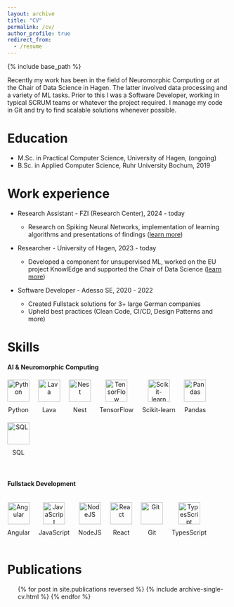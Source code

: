 ```yaml
---
layout: archive
title: "CV"
permalink: /cv/
author_profile: true
redirect_from:
  - /resume
---
```


{% include base_path %}

Recently my work has been in the field of Neuromorphic Computing or at the Chair of Data Science in Hagen. The latter involved data processing and a variety of ML tasks. Prior to this I was a Software Developer, working in typical SCRUM teams or whatever the project required. I manage my code in Git and try to find scalable solutions whenever possible.

Education
======
* M.Sc. in Practical Computer Science, University of Hagen, (ongoing)
* B.Sc. in Applied Computer Science, Ruhr University Bochum, 2019

Work experience
======
* Research Assistant - FZI (Research Center), 2024 - today
  *  Research on Spiking Neural Networks, implementation of learning
    algorithms and presentations of findings ([learn more](/projects/01_cartpole/))

* Researcher - University of Hagen, 2023 - today
  * Developed a component for unsupervised ML, worked on the EU project
    KnowlEdge and supported the Chair of Data Science ([learn more](/projects/02_knowledge/))

* Software Developer - Adesso SE, 2020 - 2022
  * Created Fullstack solutions for 3+ large German companies
  * Upheld best practices (Clean Code, CI/CD, Design Patterns and more)

Skills
======
<style>
.skills {
  display: flex;
  flex-wrap: wrap;
  flex-direction: column;
  gap: 20px;
  margin: 20px 0;
}

.skill-row {
  display: flex;
  flex-wrap: wrap;
  gap: 20px;
  margin-bottom: 20px;

  *{
      box-shadow: none !important; /* icons grow when hovered but for some reason they receive a shadow. this fixes that  */
   }
}

.skill-item {
  display: flex;
  flex-direction: column;
  align-items: center;
  text-align: center;
}

.skill-item a {
  display: inline-block;
  transition: transform 0.3s ease;
}

.skill-item a:hover {
  transform: scale(1.15);
}

.skill-item img {
  width: 50px;
  height: 50px;
  margin-bottom: 10px;
}

.skill-text p {
  margin: 0;
}
</style>

<div class="skills">
  <b>AI & Neuromorphic Computing</b>
  <div class="skill-row">
    <div class="skill-item">
      <a href="https://www.python.org" target="_blank">
        <img src="{{ site.baseurl }}/assets/img/skills/python.png" alt="Python">
      </a>
      <div class="skill-text">
        <p>Python</p>
      </div>
    </div>
    <div class="skill-item">
      <a href="https://lava-nc.org" target="_blank">
        <img src="{{ site.baseurl }}/assets/img/skills/lava.png" alt="Lava">
      </a>
      <div class="skill-text">
        <p>Lava</p>
      </div>
    </div>
    <div class="skill-item">
      <a href="https://www.nest-simulator.org" target="_blank">
        <img src="{{ site.baseurl }}/assets/img/skills/nest.png" alt="Nest">
      </a>
      <div class="skill-text">
        <p>Nest</p>
      </div>
    </div>
    <div class="skill-item">
      <a href="https://www.tensorflow.org" target="_blank">
        <img src="{{ site.baseurl }}/assets/img/skills/tensorflow.png" alt="TensorFlow">
      </a>
      <div class="skill-text">
        <p>TensorFlow</p>
      </div>
    </div>
    <div class="skill-item">
      <a href="https://scikit-learn.org" target="_blank">
        <img src="{{ site.baseurl }}/assets/img/skills/sklearn.png" alt="Scikit-learn">
      </a>
      <div class="skill-text">
        <p>Scikit-learn</p>
      </div>
    </div>
    <div class="skill-item">
      <a href="https://pandas.pydata.org" target="_blank">
        <img src="{{ site.baseurl }}/assets/img/skills/pandas.png" alt="Pandas">
      </a>
      <div class="skill-text">
        <p>Pandas</p>
      </div>
    </div>
    <div class="skill-item">
      <a href="https://www.postgresql.org" target="_blank">
        <img src="{{ site.baseurl }}/assets/img/skills/sql.png" alt="SQL">
      </a>
      <div class="skill-text">
        <p>SQL</p>
      </div>
    </div>
  </div>

  <b>Fullstack Development</b>
  <div class="skill-row">
    <div class="skill-item">
      <a href="https://angular.io" target="_blank">
        <img src="{{ site.baseurl }}/assets/img/skills/angular.png" alt="Angular">
      </a>
      <div class="skill-text">
        <p>Angular</p>
      </div>
    </div>
    <div class="skill-item">
      <a href="https://developer.mozilla.org/en-US/docs/Web/JavaScript" target="_blank">
        <img src="{{ site.baseurl }}/assets/img/skills/javascript.png" alt="JavaScript">
      </a>
      <div class="skill-text">
        <p>JavaScript</p>
      </div>
    </div>
    <div class="skill-item">
      <a href="https://nodejs.org" target="_blank">
        <img src="{{ site.baseurl }}/assets/img/skills/node.png" alt="NodeJS">
      </a>
      <div class="skill-text">
        <p>NodeJS</p>
      </div>
    </div>
    <div class="skill-item">
      <a href="https://reactjs.org" target="_blank">
        <img src="{{ site.baseurl }}/assets/img/skills/react.png" alt="React">
      </a>
      <div class="skill-text">
        <p>React</p>
      </div>
    </div>
    <div class="skill-item">
      <a href="https://git-scm.com" target="_blank">
        <img src="{{ site.baseurl }}/assets/img/skills/git.png" alt="Git">
      </a>
      <div class="skill-text">
        <p>Git</p>
      </div>
    </div>
    <div class="skill-item">
      <a href="https://www.typescriptlang.org" target="_blank">
        <img src="{{ site.baseurl }}/assets/img/skills/typescript.png" alt="TypesScript">
      </a>
      <div class="skill-text">
        <p>TypesScript</p>
      </div>
    </div>
  </div>
</div>




Publications
======
<ul>{% for post in site.publications reversed %}
  {% include archive-single-cv.html %}
{% endfor %}</ul>

<!-- Talks
======
  <ul>{% for post in site.talks reversed %}
    {% include archive-single-talk-cv.html  %}
  {% endfor %}</ul> -->
  
<!-- Teaching
======
  <ul>{% for post in site.teaching reversed %}
    {% include archive-single-cv.html %}
  {% endfor %}</ul> -->
  
<!-- Service and leadership
======
* Currently signed in to 43 different slack teams -->
